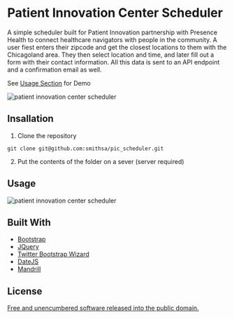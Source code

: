 # Patient Innovation Center Scheduler
A simple scheduler built for Patient Innovation partnership with Presence Health to connect healthcare navigators with people in the community. A user fiest enters their zipcode and get the closest locations to them with the Chicagoland area. They then select location and time, and later fill out a form with their contact information. All this data is sent to an API endpoint and a confirmation email as well.

See [Usage Section](##Usage) for Demo

![patient innovation center scheduler](https://user-images.githubusercontent.com/1827606/46248558-56229e00-c3e0-11e8-8266-02860938d8dc.png)

## Insallation
1. Clone the repository
```
git clone git@github.com:smithsa/pic_scheduler.git
```

2. Put the contents of the folder on a sever (server required)

## Usage

![patient innovation center scheduler](https://user-images.githubusercontent.com/1827606/46248573-7d796b00-c3e0-11e8-8873-c54557b3391e.gif)

## Built With
*	[Bootstrap](http://getbootstrap.com/)
*	[JQuery](https://jquery.com/)
*	[Twitter Bootstrap Wizard](http://vinceg.github.io/twitter-bootstrap-wizard/)
*	[DateJS](http://www.datejs.com/)
*	[Mandrill](https://www.mandrill.com/)

## License
[Free and unencumbered software released into the public domain.](http://unlicense.org/UNLICENSE)
